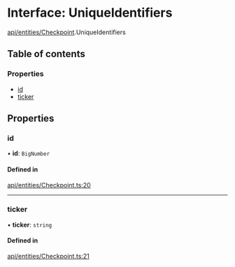 # Interface: UniqueIdentifiers

[api/entities/Checkpoint](../wiki/api.entities.Checkpoint).UniqueIdentifiers

## Table of contents

### Properties

- [id](../wiki/api.entities.Checkpoint.UniqueIdentifiers#id)
- [ticker](../wiki/api.entities.Checkpoint.UniqueIdentifiers#ticker)

## Properties

### id

• **id**: `BigNumber`

#### Defined in

[api/entities/Checkpoint.ts:20](https://github.com/PolymeshAssociation/polymesh-sdk/blob/88db4a91/src/api/entities/Checkpoint.ts#L20)

___

### ticker

• **ticker**: `string`

#### Defined in

[api/entities/Checkpoint.ts:21](https://github.com/PolymeshAssociation/polymesh-sdk/blob/88db4a91/src/api/entities/Checkpoint.ts#L21)
